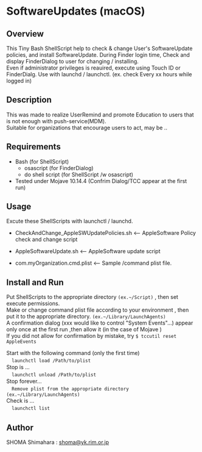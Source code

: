 # SoftwareUpdates (macOS)

## Overview
This Tiny Bash ShellScript help to check & change User's SoftwareUpdate policies, and install SoftwareUpdate.
During Finder login time, Check and display FinderDialog to user for changing / installing.  
Even if administrator privileges is reauired, execute using Touch ID or FinderDialg.
Use with launchd / launchctl. (ex. check Every xx hours while logged in)  

## Description
This was made to realize UserRemind and promote Education to users that is not enough with push-service(MDM).  
Suitable for organizations that encourage users to act, may be ..  

## Requirements
- Bash (for ShellScript)
  - osascript (for FinderDialog)
  - do shell script (for ShellScript /w osascript)
- Tested under Mojave 10.14.4 (Confrim Dialog/TCC appear at the first run)

## Usage
Excute these ShellScripts with launchctl / launchd.
- CheckAndChange_AppleSWUpdatePolicies.sh   <-- AppleSoftware Policy check and change script
- AppleSoftwareUpdate.sh                    <-- AppleSoftware update script  

- com.myOrganization.cmd.plist              <-- Sample /command plist file.

## Install and Run
Put ShellScripts to the appropriate directory  `(ex.~/Script)`  , then set execute permissions.  
Make or change command plist file according to your environment , then put it to the appropriate directory. `(ex.~/Library/LaunchAgents)`  
A confirmation dialog (xxx would like to control "System Events"...) appear only once at the first run ,then allow it (in the case of Mojave )  
If you did not allow for confirmation by mistake, try `$ tccutil reset AppleEvents`  

Start with the following command (only the first time)  
　```launchctl load /Path/to/plist```  
Stop is ...  
　```launchctl unload /Path/to/plist```  
Stop forever...  
　```Remove plist from the appropriate directory  (ex.~/Library/LaunchAgents)```  
Check is ...  
　```launchctl list```  

## Author
SHOMA Shimahara : <shoma@yk.rim.or.jp>
